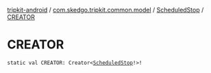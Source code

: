 [tripkit-android](../../index.md) / [com.skedgo.tripkit.common.model](../index.md) / [ScheduledStop](index.md) / [CREATOR](./-c-r-e-a-t-o-r.md)

# CREATOR

`static val CREATOR: Creator<`[`ScheduledStop`](index.md)`!>!`